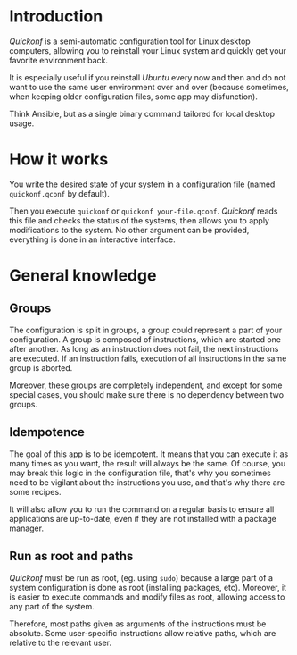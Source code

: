 # Introduction

_Quickonf_ is a semi-automatic configuration tool for Linux desktop computers, allowing you to reinstall your Linux system and quickly get your favorite environment back.

It is especially useful if you reinstall _Ubuntu_ every now and then and do not want to use the same user environment over and over (because sometimes, when keeping older configuration files, some app may disfunction).

Think Ansible, but as a single binary command tailored for local desktop usage.

# How it works

You write the desired state of your system in a configuration file (named `quickonf.qconf` by default).

Then you execute `quickonf` or `quickonf your-file.qconf`. _Quickonf_ reads this file and checks the status of the systems, then allows you to apply modifications to the system. No other argument can be provided, everything is done in an interactive interface.

# General knowledge

## Groups

The configuration is split in groups, a group could represent a part of your configuration. A group is composed of instructions, which are started one after another. As long as an instruction does not fail, the next instructions are executed. If an instruction fails, execution of all instructions in the same group is aborted.

Moreover, these groups are completely independent, and except for some special cases, you should make sure there is no dependency between two groups.

## Idempotence

The goal of this app is to be idempotent. It means that you can execute it as many times as you want, the result will always be the same. Of course, you may break this logic in the configuration file, that's why you sometimes need to be vigilant about the instructions you use, and that's why there are some recipes.

It will also allow you to run the command on a regular basis to ensure all applications are up-to-date, even if they are not installed with a package manager.

## Run as root and paths

_Quickonf_ must be run as root, (eg. using `sudo`) because a large part of a system configuration is done as root (installing packages, etc). Moreover, it is easier to execute commands and modify files as root, allowing access to any part of the system.

Therefore, most paths given as arguments of the instructions must be absolute. Some user-specific instructions allow relative paths, which are relative to the relevant user.
